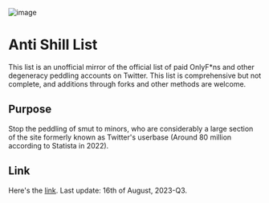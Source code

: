![image](https://github.com/antishillaktion/antishill/assets/142376199/9100212d-0b9d-425c-af88-b08b973a39d5)

# Anti Shill List

This list is an unofficial mirror of the official list of paid OnlyF*ns and other degeneracy peddling accounts on Twitter. This list is comprehensive but not complete, and additions through forks and other methods are welcome.

## Purpose

Stop the peddling of smut to minors, who are considerably a large section of the site formerly known as Twitter's userbase (Around 80 million according to Statista in 2022).

## Link

Here's the [link](https://raw.githubusercontent.com/antishillaktion/antishill/main/list.txt). Last update: 16th of August, 2023-Q3.
